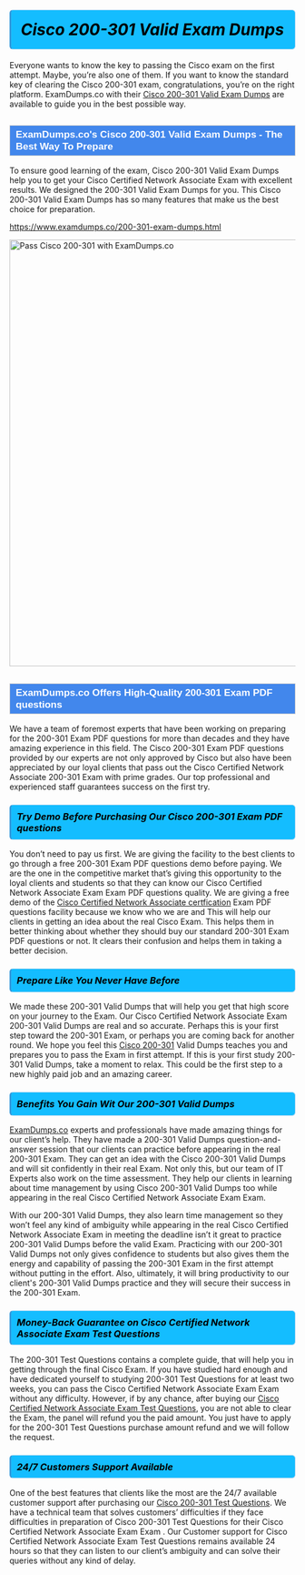 <h1>                <strong><span style="display: block; color: #000000; background: #14BDFF; border: 0.5px solid #AED6F1; border-left: 3px solid #3498DB; padding: .6em; border-radius: 6px;">                     <em>Cisco 200-301 <span class="exam_variation">Valid Exam Dumps</span> </em>                </span></strong>            </h1>                        <p>Everyone wants to know the key to passing the Cisco exam on the first attempt. Maybe, you’re also one of them. If you want to know the standard key of             clearing the Cisco 200-301 exam, congratulations, you’re on the right platform. ExamDumps.co with their             <a href="https://www.examdumps.co/200-301-exam-dumps.html">Cisco 200-301 <span class="exam_variation">Valid Exam Dumps</span></a> are available to guide you in the best possible way.</p>                        <h2 style="background: #4287ec; border: 1px solid #cccccc; padding: 5px 10px;">                <span style="color: #ffffff;">                    <span style="font-size: 11pt;">                        <span style="line-height: normal;">                            <span style="font-family: Calibri,sans-serif;">                                <strong>                                    <span style="font-size: 13.0pt;">ExamDumps.co's Cisco 200-301 <span class="exam_variation">Valid Exam Dumps</span> - The Best Way To Prepare</span>                                </strong>                            </span>                        </span>                    </span>                </span>            </h2>                        <p>To ensure good learning of the exam,  Cisco 200-301 <span class="exam_variation">Valid Exam Dumps</span> help you to get your Cisco Certified Network Associate Exam with excellent results.             We designed the 200-301 <span class="exam_variation">Valid Exam Dumps</span> for you. This Cisco 200-301 <span class="exam_variation">Valid Exam Dumps</span> has so many features that make us the best choice for preparation.</p>                        <p><a href="https://www.examdumps.co/200-301-exam-dumps.html">https://www.examdumps.co/200-301-exam-dumps.html</a></p>                        <p><a href="https://www.examdumps.co/"><img src="https://www.examdumps.co//images/banners/big-sale-20-percent-discount-offer-examdumps.jpg" class="postImage" alt="Pass Cisco 200-301 with ExamDumps.co" width="750"></a></p>                            <h2 style="background: #4287ec; border: 1px solid #cccccc; padding: 5px 10px;">                <span style="color: #ffffff;">                    <span style="font-size: 11pt;">                        <span style="line-height: normal;">                            <span style="font-family: Calibri,sans-serif;">                                <strong>                                    <span style="font-size: 13.0pt;">ExamDumps.co Offers High-Quality 200-301 <span class="exam_variation2">Exam PDF questions</span></span>                                </strong>                            </span>                        </span>                    </span>                </span>            </h2>                        <p>We have a team of foremost experts that have been working on preparing for the 200-301 <span class="exam_variation2">Exam PDF questions</span>  for more than decades and they have             amazing experience in this field. The Cisco 200-301 <span class="exam_variation2">Exam PDF questions</span> provided by our experts are not only approved by Cisco but also have been             appreciated by our loyal clients that pass out the Cisco Certified Network Associate 200-301 Exam with prime grades. Our top professional and             experienced staff guarantees success on the first try.</p>                        <h3>                <strong>                    <span style="display: block; color: #000000; background: #14BDFF; border: 0.5px solid #AED6F1; border-left: 3px solid #3498DB; padding: .6em; border-radius: 6px;">                        <em>Try Demo Before Purchasing Our Cisco 200-301 <span class="exam_variation2">Exam PDF questions</span></em>                    </span>                </strong>            </h3>                        <p>You don’t need to pay us first. We are giving the facility to the best clients to go through a free 200-301 <span class="exam_variation2">Exam PDF questions</span> demo before paying.             We are the one in the competitive market that’s giving this opportunity to the loyal clients and students so that they can know our             Cisco Certified Network Associate Exam <span class="exam_variation2">Exam PDF questions</span> quality. We are giving a free demo of the <a href="https://www.examdumps.co/ccna-exam-dumps.html">Cisco Certified Network Associate certfication</a> <span class="exam_variation2">Exam PDF questions</span> facility             because we know who we are and This will help our clients in getting an idea about the real Cisco Exam. This helps them in better thinking             about whether they should buy our standard 200-301 <span class="exam_variation2">Exam PDF questions</span> or not. It clears their confusion and helps them in taking a better decision.</p>                        <h3>                <strong>                    <span style="display: block; color: #000000; background: #14BDFF; border: 0.5px solid #AED6F1; border-left: 3px solid #3498DB; padding: .6em; border-radius: 6px;">                        <em>Prepare Like You Never Have Before</em>                    </span>                </strong>            </h3>                        <p>We made these 200-301 <span class="exam_variation3">Valid Dumps</span> that will help you get that high score on your journey to the Exam. Our Cisco Certified Network Associate Exam 200-301 <span class="exam_variation3">Valid Dumps</span>             are real and so accurate. Perhaps this is your first step toward the 200-301 Exam, or perhaps you are coming back for another round. We hope             you feel this <a href="https://www.examdumps.co/cisco-exam-dumps.html">Cisco 200-301</a> <span class="exam_variation3">Valid Dumps</span> teaches you and prepares you to pass the Exam in first attempt. If this is your first study             200-301 <span class="exam_variation3">Valid Dumps</span>, take a moment to relax. This could be the first step to a new highly paid job and an amazing career.</p>                        <h3>                <strong>                    <span style="display: block; color: #000000; background: #14BDFF; border: 0.5px solid #AED6F1; border-left: 3px solid #3498DB; padding: .6em; border-radius: 6px;">                        <em>Benefits You Gain Wit Our 200-301 <span class="exam_variation3">Valid Dumps</span></em>                    </span>                </strong>            </h3>                        <p><a href="https://www.examdumps.co/">ExamDumps.co</a> experts and professionals have made amazing things for our client’s help. They have made a 200-301 <span class="exam_variation3">Valid Dumps</span> question-and-answer session that             our clients can practice before appearing in the real 200-301 Exam. They can get an idea with the  Cisco 200-301 <span class="exam_variation3">Valid Dumps</span> and will             sit confidently in their real Exam. Not only this, but our team of IT Experts also work on the time assessment. They help our clients in learning about             time management by using Cisco 200-301 <span class="exam_variation3">Valid Dumps</span>  too while appearing in the real Cisco Certified Network Associate Exam Exam. </p>                        <p>With our 200-301 <span class="exam_variation3">Valid Dumps</span>, they also learn time management so they won’t feel any kind of ambiguity while appearing in the real             Cisco Certified Network Associate Exam in meeting the deadline isn’t it great to practice 200-301 <span class="exam_variation3">Valid Dumps</span> before the valid Exam. Practicing with             our 200-301 <span class="exam_variation3">Valid Dumps</span> not only gives confidence to students but also gives them the energy and capability of passing the 200-301 Exam in the first             attempt without putting in the effort. Also, ultimately, it will bring productivity to our client's 200-301 <span class="exam_variation3">Valid Dumps</span> practice and they will             secure their success in the 200-301 Exam.</p>                        <h3>                <strong>                    <span style="display: block; color: #000000; background: #14BDFF; border: 0.5px solid #AED6F1; border-left: 3px solid #3498DB; padding: .6em; border-radius: 6px;">                        <em>Money-Back Guarantee on Cisco Certified Network Associate Exam <span class="exam_variation4">Test Questions</span></em>                    </span>                </strong>            </h3>                        <p>The 200-301 <span class="exam_variation4">Test Questions</span> contains a complete guide, that will help you in getting through the final Cisco Exam. If you have studied hard enough and have             dedicated yourself to studying 200-301 <span class="exam_variation4">Test Questions</span> for at least two weeks, you can pass the Cisco Certified Network Associate Exam Exam without any difficulty. However,             if by any chance, after buying our <a href="https://www.examdumps.co/200-301-exam-dumps.html">Cisco Certified Network Associate Exam <span class="exam_variation4">Test Questions</span></a>, you are not able to clear the Exam, the panel will refund you the paid amount.             You just have to apply for the 200-301 <span class="exam_variation4">Test Questions</span> purchase amount refund and we will follow the request.</p>                        <h3>                <strong>                    <span style="display: block; color: #000000; background: #14BDFF; border: 0.5px solid #AED6F1; border-left: 3px solid #3498DB; padding: .6em; border-radius: 6px;">                        <em>24/7 Customers Support Available</em>                    </span>                </strong>            </h3>                        <p>One of the best features that clients like the most are the 24/7 available customer support after purchasing our <a href="https://www.examdumps.co/200-301-exam-dumps.html">Cisco 200-301 <span class="exam_variation4">Test Questions</span></a>.             We have a technical team that solves customers’ difficulties if they face difficulties in preparation of Cisco 200-301 <span class="exam_variation4">Test Questions</span> for             their Cisco Certified Network Associate Exam Exam . Our Customer support for Cisco Certified Network Associate Exam <span class="exam_variation4">Test Questions</span> remains available 24 hours so that they can listen to our             client’s ambiguity and can solve their queries without any kind of delay.</p>                    
